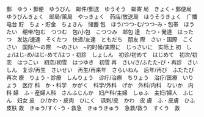 郵　ゆう・郵便　ゆうびん　邮件/郵送　ゆうそう　邮寄
局　きょく・郵便局　ゆうびんきょく　邮局/薬局　やっきょく　药店/放送局　ほうそうきょく　广播电台
貯　ちょ・貯金　ちょきん　储蓄
包　ほう/つつ-む/つつ-み・包帯　ほうたい　绷带/包む　つつむ　包/小包　こつつみ　邮包
逹　たつ・発達　はったつ　发达/速達　そくたつ　快递/友達　ともだち　朋友
際　さい・国際　こくさい　国际/〜の際　〜のさい　~的时候/実際に　じっさいに　实际上
初　しょ/はじ-め/はじ-めて/はつ・初診　しょしん　初诊/初めて　はじめて　初次/初恋　はつこい　初恋/初雪　はつゆき　初雪
再　さい/さ/ふたた-び・再診　さいしん　复诊/再生　さいせい　再生/再来年　さらいねん　后年/再び　ふたたび　再次
療　りょう・診療　しんりょう　诊疗/治療　ちりょう　治疗/医療　いりょう　医疗
科　か・科学　かがく　科学/外科　げか　外科/内科　ないか　内科
婦　ふ・産婦人科　さんふじんか　妇产科/主婦　しゅふ　主妇/婦人　ふじん　妇女
皮　ひ/かわ・皮肉　ひにく　讽刺/皮　かわ　皮
膚　ふ・皮膚　ひふ　皮肤
救　きゅう/すく-う・救急　きゅうきゅう　急救/救う　すくう　救